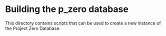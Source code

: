 # Building the p_zero database
This directory contains scripts that can be used to create a new instance of the Project Zero Database.
